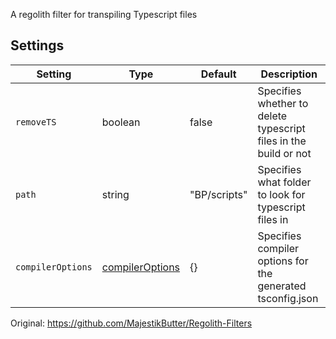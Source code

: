 A regolith filter for transpiling Typescript files

## Settings

| Setting           | Type                                                                       | Default      | Description                                                      |
| ----------------- | -------------------------------------------------------------------------- | ------------ | ---------------------------------------------------------------- |
| `removeTS`        | boolean                                                                    | false        | Specifies whether to delete typescript files in the build or not |
| `path`            | string                                                                     | "BP/scripts" | Specifies what folder to look for typescript files in            |
| `compilerOptions` | [compilerOptions](https://www.typescriptlang.org/tsconfig#compilerOptions) | {}           | Specifies compiler options for the generated tsconfig.json       |

Original: https://github.com/MajestikButter/Regolith-Filters